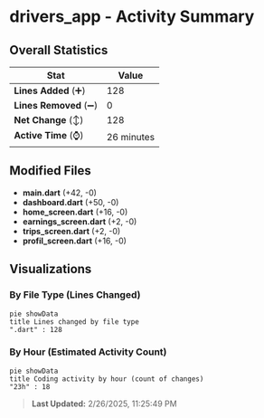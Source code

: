 # drivers_app - Activity Summary 

## Overall Statistics

| Stat                   | Value                                                             |
| ---------------------- | ----------------------------------------------------------------- |
| **Lines Added** (➕)   | 128                                          |
| **Lines Removed** (➖) | 0                                        |
| **Net Change** (↕)    | 128                |
| **Active Time** (⌚)   | 26 minutes |


## Modified Files
- **main.dart** (+42, -0)
- **dashboard.dart** (+50, -0)
- **home_screen.dart** (+16, -0)
- **earnings_screen.dart** (+2, -0)
- **trips_screen.dart** (+2, -0)
- **profil_screen.dart** (+16, -0)

## Visualizations

### By File Type (Lines Changed)

```mermaid
pie showData
title Lines changed by file type
".dart" : 128
```

### By Hour (Estimated Activity Count)

```mermaid
pie showData
title Coding activity by hour (count of changes)
"23h" : 18
```


> **Last Updated:** 2/26/2025, 11:25:49 PM